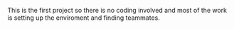 This is the first project so there is no coding involved and most of the work is setting up the enviroment and finding teammates.
